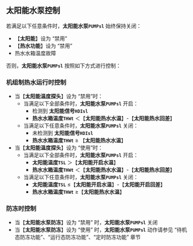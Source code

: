 <!-- 注意事项 -->
<!-- 起始分级标题：##（二级标题） -->

## 太阳能水泵控制

若满足以下任意条件时，**太阳能水泵`PUMPsl`** 始终保持关闭：

- 【**太阳能**】设为 “禁用”
- 【**热水功能**】设为 “禁用”
- 热水水箱温度故障

否则，**太阳能水泵`PUMPsl`** 按照如下方式进行控制：

### 机组制热水运行时控制

- 当【**太阳能温度探头**】设为 “禁用”时：
  - 当满足以下全部条件时，**太阳能水泵`PUMPsl`** 开启：
    - 检测到 **太阳能信号`HDIsl`**
    - **热水水箱温度`THWt`** ＜【**太阳能热水水温**】-【**太阳能热水回差**】
  - 当满足以下任意条件时，**太阳能水泵`PUMPsl`** 关闭：
    - 未检测到 **太阳能信号`HDIsl`**
    - **热水水箱温度`THWt`** ≥ 【**太阳能热水水温**】
- 当【**太阳能温度探头**】设为 “使用”时：
  - 当满足以下全部条件时，**太阳能水泵`PUMPsl`** 开启：
    - **太阳能温度`TSL`** ＞【**太阳能开启水温**】
    - **热水水箱温度`THWt`** ＜【**太阳能热水水温**】-【**太阳能热水回差**】
  - 当满足以下任意条件时，**太阳能水泵`PUMPsl`** 关闭：
    - **太阳能温度`TSL`** ≤【**太阳能开启水温**】-【**太阳能开启回差**】
    - **热水水箱温度`THWt`** ≥【**太阳能热水水温**】

### 防冻时控制

- 当【**太阳能水泵防冻**】设为 “禁用” 时，**太阳能水泵`PUMPsl`** 关闭
- 当【**太阳能水泵防冻**】设为 “使用” 时，**太阳能水泵`PUMPsl`** 动作请参见 “待机态防冻功能”、“运行态防冻功能”、“定时防冻功能” 章节
